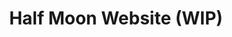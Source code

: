 ---
title: "Half Moon Website (WIP)"
video: "/halfmoon.mp4"
description: "Created a website for a small local business that sells anime merchendise. The website uses Strapi (headless CMS) to manage products and blog posts. I contributed on the design, header, footer, both blog pages and home page. As well as confirguartion with Strapi. Currently waiting for hosting to be completed."
sourceCode: "https://github.com/LRode/halfmoon-frontend"
website: "null"
figma: "https://www.figma.com/file/2CiTymOJXb6wOZfC9GfQRl/Website-Design-AniManga?node-id=11%3A287"
technology: ["Next.JS","Strapi","Figma", "Cloudinary"]
---
